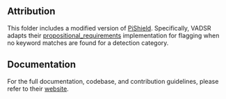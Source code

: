 ## Attribution
This folder includes a modified version of [PiShield](https://github.com/mihaela-stoian/PiShield/tree/main). Specifically, VADSR adapts their [propositional_requirements](https://github.com/mihaela-stoian/PiShield/tree/main/pishield/propositional_requirements) implementation for flagging when no keyword matches are found for a detection category.

## Documentation
For the full documentation, codebase, and contribution guidelines, please refer to their [website](https://sites.google.com/view/pishield/home).